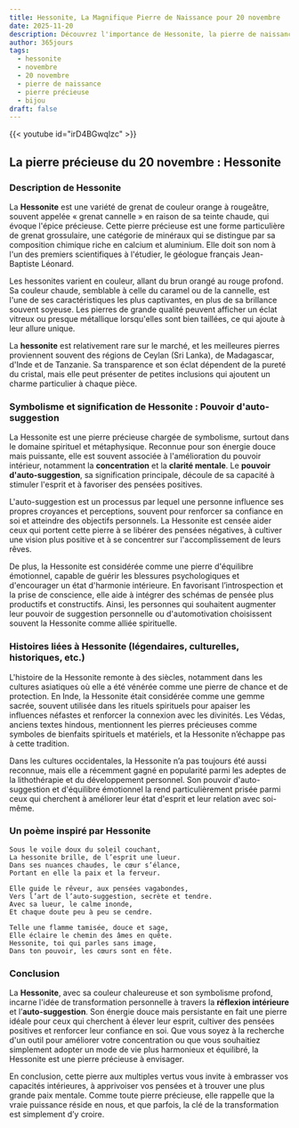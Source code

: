 ```yaml
---
title: Hessonite, La Magnifique Pierre de Naissance pour 20 novembre
date: 2025-11-20
description: Découvrez l'importance de Hessonite, la pierre de naissance du 20 novembre qui symbolise Pouvoir d'auto-suggestion. Laissez sa beauté et sa signification illuminer votre journée.
author: 365jours
tags:
  - hessonite
  - novembre
  - 20 novembre
  - pierre de naissance
  - pierre précieuse
  - bijou
draft: false
---
```


{{< youtube id="irD4BGwqIzc" >}}

## La pierre précieuse du 20 novembre : Hessonite

### Description de Hessonite

La **Hessonite** est une variété de grenat de couleur orange à rougeâtre, souvent appelée « grenat cannelle » en raison de sa teinte chaude, qui évoque l'épice précieuse. Cette pierre précieuse est une forme particulière de grenat grossulaire, une catégorie de minéraux qui se distingue par sa composition chimique riche en calcium et aluminium. Elle doit son nom à l'un des premiers scientifiques à l'étudier, le géologue français Jean-Baptiste Léonard.

Les hessonites varient en couleur, allant du brun orangé au rouge profond. Sa couleur chaude, semblable à celle du caramel ou de la cannelle, est l'une de ses caractéristiques les plus captivantes, en plus de sa brillance souvent soyeuse. Les pierres de grande qualité peuvent afficher un éclat vitreux ou presque métallique lorsqu'elles sont bien taillées, ce qui ajoute à leur allure unique.

La **hessonite** est relativement rare sur le marché, et les meilleures pierres proviennent souvent des régions de Ceylan (Sri Lanka), de Madagascar, d'Inde et de Tanzanie. Sa transparence et son éclat dépendent de la pureté du cristal, mais elle peut présenter de petites inclusions qui ajoutent un charme particulier à chaque pièce.

### Symbolisme et signification de Hessonite : Pouvoir d'auto-suggestion

La Hessonite est une pierre précieuse chargée de symbolisme, surtout dans le domaine spirituel et métaphysique. Reconnue pour son énergie douce mais puissante, elle est souvent associée à l'amélioration du pouvoir intérieur, notamment la **concentration** et la **clarité mentale**. Le **pouvoir d'auto-suggestion**, sa signification principale, découle de sa capacité à stimuler l'esprit et à favoriser des pensées positives.

L'auto-suggestion est un processus par lequel une personne influence ses propres croyances et perceptions, souvent pour renforcer sa confiance en soi et atteindre des objectifs personnels. La Hessonite est censée aider ceux qui portent cette pierre à se libérer des pensées négatives, à cultiver une vision plus positive et à se concentrer sur l'accomplissement de leurs rêves.

De plus, la Hessonite est considérée comme une pierre d'équilibre émotionnel, capable de guérir les blessures psychologiques et d'encourager un état d'harmonie intérieure. En favorisant l’introspection et la prise de conscience, elle aide à intégrer des schémas de pensée plus productifs et constructifs. Ainsi, les personnes qui souhaitent augmenter leur pouvoir de suggestion personnelle ou d'automotivation choisissent souvent la Hessonite comme alliée spirituelle.

### Histoires liées à Hessonite (légendaires, culturelles, historiques, etc.)

L'histoire de la Hessonite remonte à des siècles, notamment dans les cultures asiatiques où elle a été vénérée comme une pierre de chance et de protection. En Inde, la Hessonite était considérée comme une gemme sacrée, souvent utilisée dans les rituels spirituels pour apaiser les influences néfastes et renforcer la connexion avec les divinités. Les Védas, anciens textes hindous, mentionnent les pierres précieuses comme symboles de bienfaits spirituels et matériels, et la Hessonite n’échappe pas à cette tradition.

Dans les cultures occidentales, la Hessonite n’a pas toujours été aussi reconnue, mais elle a récemment gagné en popularité parmi les adeptes de la lithothérapie et du développement personnel. Son pouvoir d'auto-suggestion et d'équilibre émotionnel la rend particulièrement prisée parmi ceux qui cherchent à améliorer leur état d'esprit et leur relation avec soi-même.

### Un poème inspiré par Hessonite

	Sous le voile doux du soleil couchant,  
	La hessonite brille, de l’esprit une lueur.  
	Dans ses nuances chaudes, le cœur s’élance,  
	Portant en elle la paix et la ferveur.
	
	Elle guide le rêveur, aux pensées vagabondes,  
	Vers l’art de l’auto-suggestion, secrète et tendre.  
	Avec sa lueur, le calme inonde,  
	Et chaque doute peu à peu se cendre.
	
	Telle une flamme tamisée, douce et sage,  
	Elle éclaire le chemin des âmes en quête.  
	Hessonite, toi qui parles sans image,  
	Dans ton pouvoir, les cœurs sont en fête.

### Conclusion

La **Hessonite**, avec sa couleur chaleureuse et son symbolisme profond, incarne l'idée de transformation personnelle à travers la **réflexion intérieure** et l’**auto-suggestion**. Son énergie douce mais persistante en fait une pierre idéale pour ceux qui cherchent à élever leur esprit, cultiver des pensées positives et renforcer leur confiance en soi. Que vous soyez à la recherche d'un outil pour améliorer votre concentration ou que vous souhaitiez simplement adopter un mode de vie plus harmonieux et équilibré, la Hessonite est une pierre précieuse à envisager.

En conclusion, cette pierre aux multiples vertus vous invite à embrasser vos capacités intérieures, à apprivoiser vos pensées et à trouver une plus grande paix mentale. Comme toute pierre précieuse, elle rappelle que la vraie puissance réside en nous, et que parfois, la clé de la transformation est simplement d’y croire.